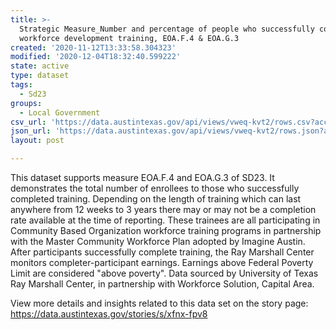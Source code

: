 ```yaml
---
title: >-
  Strategic Measure_Number and percentage of people who successfully completed
  workforce development training, EOA.F.4 & EOA.G.3
created: '2020-11-12T13:33:58.304323'
modified: '2020-12-04T18:32:40.599222'
state: active
type: dataset
tags:
  - Sd23
groups:
  - Local Government
csv_url: 'https://data.austintexas.gov/api/views/vweq-kvt2/rows.csv?accessType=DOWNLOAD'
json_url: 'https://data.austintexas.gov/api/views/vweq-kvt2/rows.json?accessType=DOWNLOAD'
layout: post

---
```

This dataset supports measure EOA.F.4 and EOA.G.3 of SD23. It demonstrates the total number of enrollees to those who successfully completed training. Depending on the length of training which can last anywhere from 12 weeks to 3 years there may or may not be a completion rate available at the time of reporting. These trainees are all participating in Community Based Organization workforce training programs in partnership with the Master Community Workforce Plan adopted by Imagine Austin. After participants successfully complete training, the Ray Marshall Center monitors completer-participant earnings. Earnings above Federal Poverty Limit are considered "above poverty". Data sourced by University of Texas Ray Marshall Center, in partnership with Workforce Solution, Capital Area.

View more details and insights related to this data set on the story page: 
https://data.austintexas.gov/stories/s/xfnx-fpv8
